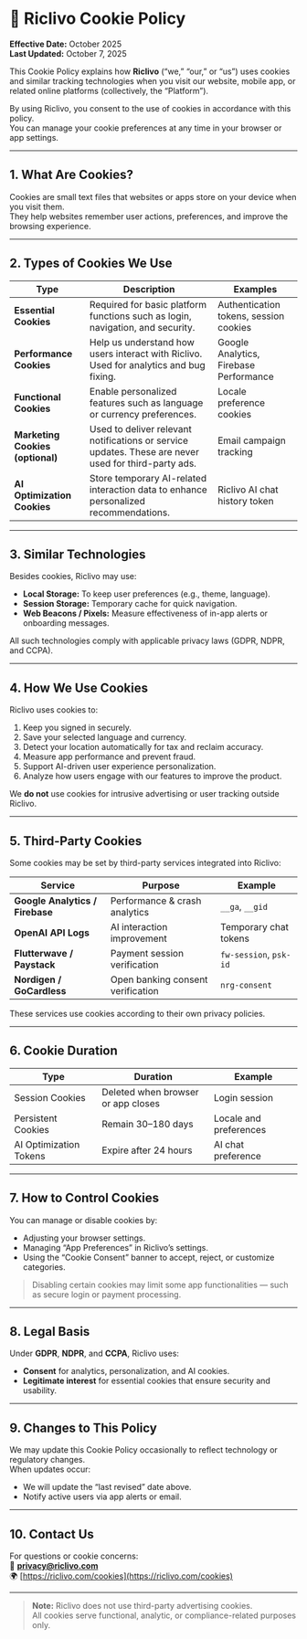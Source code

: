 # 🍪 Riclivo Cookie Policy

**Effective Date:** October 2025  
**Last Updated:** October 7, 2025  

This Cookie Policy explains how **Riclivo** (“we,” “our,” or “us”) uses cookies and similar tracking technologies when you visit our website, mobile app, or related online platforms (collectively, the “Platform”).

By using Riclivo, you consent to the use of cookies in accordance with this policy.  
You can manage your cookie preferences at any time in your browser or app settings.

---

## 1. What Are Cookies?

Cookies are small text files that websites or apps store on your device when you visit them.  
They help websites remember user actions, preferences, and improve the browsing experience.

---

## 2. Types of Cookies We Use

| Type | Description | Examples |
|------|--------------|-----------|
| **Essential Cookies** | Required for basic platform functions such as login, navigation, and security. | Authentication tokens, session cookies |
| **Performance Cookies** | Help us understand how users interact with Riclivo. Used for analytics and bug fixing. | Google Analytics, Firebase Performance |
| **Functional Cookies** | Enable personalized features such as language or currency preferences. | Locale preference cookies |
| **Marketing Cookies (optional)** | Used to deliver relevant notifications or service updates. These are never used for third-party ads. | Email campaign tracking |
| **AI Optimization Cookies** | Store temporary AI-related interaction data to enhance personalized recommendations. | Riclivo AI chat history token |

---

## 3. Similar Technologies

Besides cookies, Riclivo may use:
- **Local Storage:** To keep user preferences (e.g., theme, language).  
- **Session Storage:** Temporary cache for quick navigation.  
- **Web Beacons / Pixels:** Measure effectiveness of in-app alerts or onboarding messages.  

All such technologies comply with applicable privacy laws (GDPR, NDPR, and CCPA).

---

## 4. How We Use Cookies

Riclivo uses cookies to:
1. Keep you signed in securely.  
2. Save your selected language and currency.  
3. Detect your location automatically for tax and reclaim accuracy.  
4. Measure app performance and prevent fraud.  
5. Support AI-driven user experience personalization.  
6. Analyze how users engage with our features to improve the product.

We **do not** use cookies for intrusive advertising or user tracking outside Riclivo.

---

## 5. Third-Party Cookies

Some cookies may be set by third-party services integrated into Riclivo:

| Service | Purpose | Example |
|----------|----------|----------|
| **Google Analytics / Firebase** | Performance & crash analytics | `__ga`, `__gid` |
| **OpenAI API Logs** | AI interaction improvement | Temporary chat tokens |
| **Flutterwave / Paystack** | Payment session verification | `fw-session`, `psk-id` |
| **Nordigen / GoCardless** | Open banking consent verification | `nrg-consent` |

These services use cookies according to their own privacy policies.

---

## 6. Cookie Duration

| Type | Duration | Example |
|------|-----------|----------|
| Session Cookies | Deleted when browser or app closes | Login session |
| Persistent Cookies | Remain 30–180 days | Locale and preferences |
| AI Optimization Tokens | Expire after 24 hours | AI chat preference |

---

## 7. How to Control Cookies

You can manage or disable cookies by:
- Adjusting your browser settings.  
- Managing “App Preferences” in Riclivo’s settings.  
- Using the “Cookie Consent” banner to accept, reject, or customize categories.

> Disabling certain cookies may limit some app functionalities — such as secure login or payment processing.

---

## 8. Legal Basis

Under **GDPR**, **NDPR**, and **CCPA**, Riclivo uses:
- **Consent** for analytics, personalization, and AI cookies.  
- **Legitimate interest** for essential cookies that ensure security and usability.  

---

## 9. Changes to This Policy

We may update this Cookie Policy occasionally to reflect technology or regulatory changes.  
When updates occur:
- We will update the “last revised” date above.  
- Notify active users via app alerts or email.

---

## 10. Contact Us

For questions or cookie concerns:  
📩 **privacy@riclivo.com**  
🌍 [https://riclivo.com/cookies](https://riclivo.com/cookies)

---

> **Note:** Riclivo does not use third-party advertising cookies.  
> All cookies serve functional, analytic, or compliance-related purposes only.
